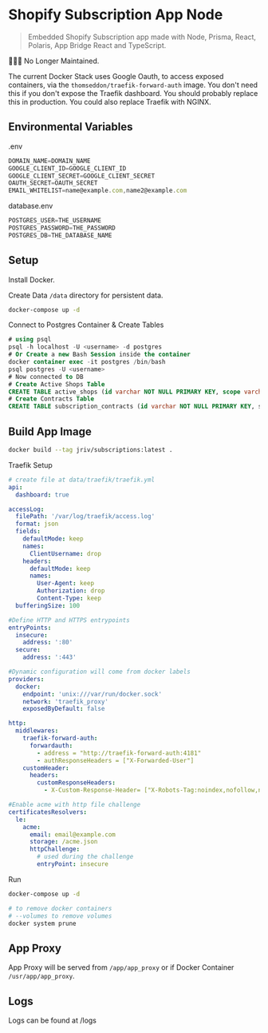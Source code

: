 # Shopify Subscription App Node

> Embedded Shopify Subscription app made with Node, Prisma, React, Polaris, App Bridge React and TypeScript.

🚧🔨👷 No Longer Maintained.

The current Docker Stack uses Google Oauth, to access exposed containers, via the `thomseddon/traefik-forward-auth` image. You don't need this if you don't expose the Traefik dashboard. You should probably replace this in production. You could also replace Traefik with NGINX.

## Environmental Variables

.env 
```javascript
DOMAIN_NAME=DOMAIN_NAME
GOOGLE_CLIENT_ID=GOOGLE_CLIENT_ID
GOOGLE_CLIENT_SECRET=GOOGLE_CLIENT_SECRET
OAUTH_SECRET=OAUTH_SECRET
EMAIL_WHITELIST=name@example.com,name2@example.com
```

database.env
```javascript
POSTGRES_USER=THE_USERNAME
POSTGRES_PASSWORD=THE_PASSWORD
POSTGRES_DB=THE_DATABASE_NAME
```

## Setup

Install Docker.

Create Data `/data` directory for persistent data.

```bash
docker-compose up -d
```

Connect to Postgres Container & Create Tables

```sql
# using psql
psql -h localhost -U <username> -d postgres
# Or Create a new Bash Session inside the container
docker container exec -it postgres /bin/bash
psql postgres -U <username>
# Now connected to DB
# Create Active Shops Table
CREATE TABLE active_shops (id varchar NOT NULL PRIMARY KEY, scope varchar NOT NULL, access_token varchar NOT NULL);
# Create Contracts Table
CREATE TABLE subscription_contracts (id varchar NOT NULL PRIMARY KEY, shop varchar NOT NULL, status varchar NOT NULL, next_billing_date date NOT NULL, interval varchar NOT NULL, interval_count integer NOT NULL, payment_failure_count integer NOT NULL DEFAULT 0, contract json NOT NULL);
```

## Build App Image
```bash
docker build --tag jriv/subscriptions:latest .
````

Traefik Setup

```yaml
# create file at data/traefik/traefik.yml
api:
  dashboard: true

accessLog:
  filePath: '/var/log/traefik/access.log'
  format: json
  fields:
    defaultMode: keep
    names:
      ClientUsername: drop
    headers:
      defaultMode: keep
      names:
        User-Agent: keep
        Authorization: drop
        Content-Type: keep
  bufferingSize: 100

#Define HTTP and HTTPS entrypoints
entryPoints:
  insecure:
    address: ':80'
  secure:
    address: ':443'

#Dynamic configuration will come from docker labels
providers:
  docker:
    endpoint: 'unix:///var/run/docker.sock'
    network: 'traefik_proxy'
    exposedByDefault: false

http:
  middlewares:
    traefik-forward-auth:
      forwardauth:
        - address = "http://traefik-forward-auth:4181"
        - authResponseHeaders = ["X-Forwarded-User"]
    customHeader:
      headers:
        customResponseHeaders:
          - X-Custom-Response-Header= ["X-Robots-Tag:noindex,nofollow,nosnippet,noarchive,notranslate,noimageindex"}

#Enable acme with http file challenge
certificatesResolvers:
  le:
    acme:
      email: email@example.com
      storage: /acme.json
      httpChallenge:
        # used during the challenge
        entryPoint: insecure
```

Run

```bash
docker-compose up -d
```

```bash
# to remove docker containers
# --volumes to remove volumes
docker system prune
```

## App Proxy
App Proxy will be served from `/app/app_proxy` or if Docker Container `/usr/app/app_proxy`.

## Logs

Logs can be found at /logs
